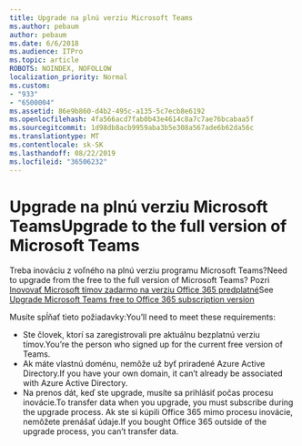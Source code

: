 ```yaml
---
title: Upgrade na plnú verziu Microsoft Teams
ms.author: pebaum
author: pebaum
ms.date: 6/6/2018
ms.audience: ITPro
ms.topic: article
ROBOTS: NOINDEX, NOFOLLOW
localization_priority: Normal
ms.custom:
- "933"
- "6500004"
ms.assetid: 86e9b860-d4b2-495c-a135-5c7ecb8e6192
ms.openlocfilehash: 4fa566acd7fab0b43e4614c8a7c7ae76bcabaa5f
ms.sourcegitcommit: 1d98db8acb9959aba3b5e308a567ade6b62da56c
ms.translationtype: MT
ms.contentlocale: sk-SK
ms.lasthandoff: 08/22/2019
ms.locfileid: "36506232"
---
```

# <a name="upgrade-to-the-full-version-of-microsoft-teams"></a><span data-ttu-id="d8a39-102">Upgrade na plnú verziu Microsoft Teams</span><span class="sxs-lookup"><span data-stu-id="d8a39-102">Upgrade to the full version of Microsoft Teams</span></span>

<span data-ttu-id="d8a39-103">Treba inováciu z voľného na plnú verziu programu Microsoft Teams?</span><span class="sxs-lookup"><span data-stu-id="d8a39-103">Need to upgrade from the free to the full version of Microsoft Teams?</span></span> <span data-ttu-id="d8a39-104">Pozri [Inovovať Microsoft tímov zadarmo na verziu Office 365 predplatné](https://docs.microsoft.com/microsoftteams/upgrade-freemium)</span><span class="sxs-lookup"><span data-stu-id="d8a39-104">See [Upgrade Microsoft Teams free to Office 365 subscription version](https://docs.microsoft.com/microsoftteams/upgrade-freemium)</span></span>

<span data-ttu-id="d8a39-105">Musíte spĺňať tieto požiadavky:</span><span class="sxs-lookup"><span data-stu-id="d8a39-105">You’ll need to meet these requirements:</span></span>

- <span data-ttu-id="d8a39-106">Ste človek, ktorí sa zaregistrovali pre aktuálnu bezplatnú verziu tímov.</span><span class="sxs-lookup"><span data-stu-id="d8a39-106">You’re the person who signed up for the current free version of Teams.</span></span>
- <span data-ttu-id="d8a39-107">Ak máte vlastnú doménu, nemôže už byť priradené Azure Active Directory.</span><span class="sxs-lookup"><span data-stu-id="d8a39-107">If you have your own domain, it can’t already be associated with Azure Active Directory.</span></span>
- <span data-ttu-id="d8a39-108">Na prenos dát, keď ste upgrade, musíte sa prihlásiť počas procesu inovácie.</span><span class="sxs-lookup"><span data-stu-id="d8a39-108">To transfer data when you upgrade, you must subscribe during the upgrade process.</span></span> <span data-ttu-id="d8a39-109">Ak ste si kúpili Office 365 mimo procesu inovácie, nemôžete prenášať údaje.</span><span class="sxs-lookup"><span data-stu-id="d8a39-109">If you bought Office 365 outside of the upgrade process, you can’t transfer data.</span></span>
